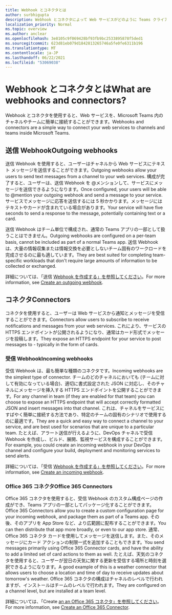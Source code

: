 ```yaml
---
title: Webhook とコネクタとは
author: surbhigupta
description: Webhook とコネクタによって Web サービスがどのように Teams クライアントに接続されるかについて説明します。
localization_priority: Normal
ms.topic: overview
ms.author: anclear
ms.openlocfilehash: 3e8105c9f069428bf93fb9bc2533895878f5ded1
ms.sourcegitcommit: 623d81eb079d1842813265746a5fe0fe6311b196
ms.translationtype: MT
ms.contentlocale: ja-JP
ms.lasthandoff: 06/22/2021
ms.locfileid: "53069038"
---
```

# <a name="what-are-webhooks-and-connectors"></a><span data-ttu-id="be575-103">Webhook とコネクタとは</span><span class="sxs-lookup"><span data-stu-id="be575-103">What are webhooks and connectors?</span></span>

<span data-ttu-id="be575-104">Webhook とコネクタを使用すると、Web サービスを、Microsoft Teams 内のチャネルやチームに簡単に接続することができます。</span><span class="sxs-lookup"><span data-stu-id="be575-104">Webhooks and connectors are a simple way to connect your web services to channels and teams inside Microsoft Teams.</span></span> 

## <a name="outgoing-webhooks"></a><span data-ttu-id="be575-105">送信 Webhook</span><span class="sxs-lookup"><span data-stu-id="be575-105">Outgoing webhooks</span></span>

<span data-ttu-id="be575-106">送信 Webhook を使用すると、ユーザーはチャネルから Web サービスにテキスト メッセージを送信することができます。</span><span class="sxs-lookup"><span data-stu-id="be575-106">Outgoing webhooks allow your users to send text messages from a channel to your web services.</span></span> <span data-ttu-id="be575-107">構成が完了すると、ユーザーは、送信 Webhook を @メンションして、サービスにメッセージを送信できるようになります。</span><span class="sxs-lookup"><span data-stu-id="be575-107">Once configured, your users will be able to @mention your outgoing webhook and send a message to your service.</span></span> <span data-ttu-id="be575-108">サービスでメッセージに応答を送信するには 5 秒かかります。メッセージにはテキストやカードが含まれている場合があります。</span><span class="sxs-lookup"><span data-stu-id="be575-108">Your service will have five seconds to send a response to the message, potentially containing text or a card.</span></span>

<span data-ttu-id="be575-109">送信 Webhook はチーム単位で構成され、通常の Teams アプリの一部として扱うことはできません。</span><span class="sxs-lookup"><span data-stu-id="be575-109">Outgoing webhooks are configured on a per-team basis, cannot be included as part of a normal Teams app.</span></span> <span data-ttu-id="be575-110">送信 Webhook は、大量の情報収集または情報交換を必要としないチーム固有のワークロードを完成させるのに最も適しています。</span><span class="sxs-lookup"><span data-stu-id="be575-110">They are best suited for completing team-specific workloads that don't require large amounts of information to be collected or exchanged.</span></span>

<span data-ttu-id="be575-111">詳細については、「送信 [Webhook を作成する」を参照してください](~/webhooks-and-connectors/how-to/add-outgoing-webhook.md)。</span><span class="sxs-lookup"><span data-stu-id="be575-111">For more information, see [Create an outgoing webhook](~/webhooks-and-connectors/how-to/add-outgoing-webhook.md).</span></span>

## <a name="connectors"></a><span data-ttu-id="be575-112">コネクタ</span><span class="sxs-lookup"><span data-stu-id="be575-112">Connectors</span></span>

<span data-ttu-id="be575-113">コネクタを使用すると、ユーザーは Web サービスから通知とメッセージを受信することができます。</span><span class="sxs-lookup"><span data-stu-id="be575-113">Connectors allow users to subscribe to receive notifications and messages from your web services.</span></span> <span data-ttu-id="be575-114">これにより、サービスの HTTPS エンドポイントが公開されるようになり、通常はカード形式でメッセージを投稿します。</span><span class="sxs-lookup"><span data-stu-id="be575-114">They expose an HTTPS endpoint for your service to post messages to - typically in the form of cards.</span></span>

### <a name="incoming-webhooks"></a><span data-ttu-id="be575-115">受信 Webhook</span><span class="sxs-lookup"><span data-stu-id="be575-115">Incoming webhooks</span></span>

<span data-ttu-id="be575-116">受信 Webhook は、最も簡単な種類のコネクタです。</span><span class="sxs-lookup"><span data-stu-id="be575-116">Incoming webhooks are the simplest type of connector.</span></span> <span data-ttu-id="be575-117">チームのどのチャネルにおいても (チームに対して有効になっている場合)、適切に書式設定された JSON に対応し、そのチャネルにメッセージを挿入する HTTPS エンドポイントを公開することができます。</span><span class="sxs-lookup"><span data-stu-id="be575-117">For any channel in team (if they are enabled for that team) you can choose to expose an HTTPS endpoint that will accept correctly formatted JSON and insert messages into that channel.</span></span> <span data-ttu-id="be575-118">これは、チャネルをサービスにすばやく簡単に接続する方法であり、特定のチームの固有のシナリオで使用するのに最適です。</span><span class="sxs-lookup"><span data-stu-id="be575-118">They are a quick and easy way to connect a channel to your service, and are best used for scenarios that are unique to a particular team.</span></span> <span data-ttu-id="be575-119">たとえば、アラート送信が行えるように、DevOps チャネルで受信 Webhook を作成し、ビルド、展開、監視サービスを構成することができます。</span><span class="sxs-lookup"><span data-stu-id="be575-119">For example, you could create an incoming webhook in your DevOps channel and configure your build, deployment and monitoring services to send alerts.</span></span>

<span data-ttu-id="be575-120">詳細については、「受信 [Webhook を作成する」を参照してください](~/webhooks-and-connectors/how-to/add-incoming-webhook.md)。</span><span class="sxs-lookup"><span data-stu-id="be575-120">For more information, see [Create an incoming webhook](~/webhooks-and-connectors/how-to/add-incoming-webhook.md).</span></span>

### <a name="office-365-connectors"></a><span data-ttu-id="be575-121">Office 365 コネクタ</span><span class="sxs-lookup"><span data-stu-id="be575-121">Office 365 Connectors</span></span>

<span data-ttu-id="be575-122">Office 365 コネクタを使用すると、受信 Webhook のカスタム構成ページの作成ができ、Teams アプリの一部としてパッケージ化することができます。</span><span class="sxs-lookup"><span data-stu-id="be575-122">Office 365 Connectors allow you to create a custom configuration page for your incoming webhook, and package them as part of a Teams app.</span></span> <span data-ttu-id="be575-123">その後、そのアプリを App Store など、より広範囲に配布することができます。</span><span class="sxs-lookup"><span data-stu-id="be575-123">You can then distribute that app more broadly, or even to our app store.</span></span> <span data-ttu-id="be575-124">通常、Office 365 コネクタ カードを使用してメッセージを送信します。また、そのメッセージにカード アクションの制限一式を追加することもできます。</span><span class="sxs-lookup"><span data-stu-id="be575-124">You send messages primarily using Office 365 Connector cards, and have the ability to add a limited set of card actions to them as well.</span></span> <span data-ttu-id="be575-125">たとえば、天気のコネクタを使用すると、ユーザーが翌日の天気に関する更新を受信する場所と時刻を選択できるようになります。</span><span class="sxs-lookup"><span data-stu-id="be575-125">A good example of this is a weather connector that allows users to choose a location and time of day to receive updates about tomorrow's weather.</span></span> <span data-ttu-id="be575-126">Office 365 コネクタの構成はチャネルのレベルで行われますが、インストールはチームのレベルで行われます。</span><span class="sxs-lookup"><span data-stu-id="be575-126">They are configured on a channel level, but are installed at a team level.</span></span>

<span data-ttu-id="be575-127">詳細については、「Create [an an Office 365 コネクタ」を参照してください](~/webhooks-and-connectors/how-to/connectors-creating.md)。</span><span class="sxs-lookup"><span data-stu-id="be575-127">For more information, see [Create an Office 365 Connector](~/webhooks-and-connectors/how-to/connectors-creating.md).</span></span>
